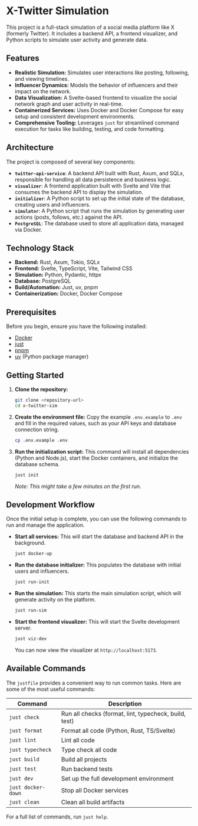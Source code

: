 # X-Twitter Simulation

This project is a full-stack simulation of a social media platform like X (formerly Twitter). It includes a backend API, a frontend visualizer, and Python scripts to simulate user activity and generate data.

## Features

*   **Realistic Simulation:** Simulates user interactions like posting, following, and viewing timelines.
*   **Influencer Dynamics:** Models the behavior of influencers and their impact on the network.
*   **Data Visualization:** A Svelte-based frontend to visualize the social network graph and user activity in real-time.
*   **Containerized Services:** Uses Docker and Docker Compose for easy setup and consistent development environments.
*   **Comprehensive Tooling:** Leverages `just` for streamlined command execution for tasks like building, testing, and code formatting.

## Architecture

The project is composed of several key components:

*   **`twitter-api-service`**: A backend API built with Rust, Axum, and SQLx, responsible for handling all data persistence and business logic.
*   **`visualizer`**: A frontend application built with Svelte and Vite that consumes the backend API to display the simulation.
*   **`initializer`**: A Python script to set up the initial state of the database, creating users and influencers.
*   **`simulator`**: A Python script that runs the simulation by generating user actions (posts, follows, etc.) against the API.
*   **`PostgreSQL`**: The database used to store all application data, managed via Docker.

## Technology Stack

*   **Backend:** Rust, Axum, Tokio, SQLx
*   **Frontend:** Svelte, TypeScript, Vite, Tailwind CSS
*   **Simulation:** Python, Pydantic, httpx
*   **Database:** PostgreSQL
*   **Build/Automation:** Just, uv, pnpm
*   **Containerization:** Docker, Docker Compose

## Prerequisites

Before you begin, ensure you have the following installed:

*   [Docker](https://www.docker.com/get-started)
*   [just](https://github.com/casey/just)
*   [pnpm](https://pnpm.io/installation)
*   [uv](https://github.com/astral-sh/uv) (Python package manager)

## Getting Started

1.  **Clone the repository:**
    ```bash
    git clone <repository-url>
    cd x-twitter-sim
    ```

2.  **Create the environment file:**
    Copy the example `.env.example` to `.env` and fill in the required values, such as your API keys and database connection string.
    ```bash
    cp .env.example .env
    ```

3.  **Run the initialization script:**
    This command will install all dependencies (Python and Node.js), start the Docker containers, and initialize the database schema.
    ```bash
    just init
    ```
    *Note: This might take a few minutes on the first run.*

## Development Workflow

Once the initial setup is complete, you can use the following commands to run and manage the application.

*   **Start all services:**
    This will start the database and backend API in the background.
    ```bash
    just docker-up
    ```

*   **Run the database initializer:**
    This populates the database with initial users and influencers.
    ```bash
    just run-init
    ```

*   **Run the simulation:**
    This starts the main simulation script, which will generate activity on the platform.
    ```bash
    just run-sim
    ```

*   **Start the frontend visualizer:**
    This will start the Svelte development server.
    ```bash
    just viz-dev
    ```
    You can now view the visualizer at `http://localhost:5173`.

## Available Commands

The `justfile` provides a convenient way to run common tasks. Here are some of the most useful commands:

| Command         | Description                                           |
| --------------- | ----------------------------------------------------- |
| `just check`    | Run all checks (format, lint, typecheck, build, test) |
| `just format`   | Format all code (Python, Rust, TS/Svelte)             |
| `just lint`     | Lint all code                                         |
| `just typecheck`| Type check all code                                   |
| `just build`    | Build all projects                                    |
| `just test`     | Run backend tests                                     |
| `just dev`      | Set up the full development environment               |
| `just docker-down`| Stop all Docker services                              |
| `just clean`    | Clean all build artifacts                             |

For a full list of commands, run `just help`.
